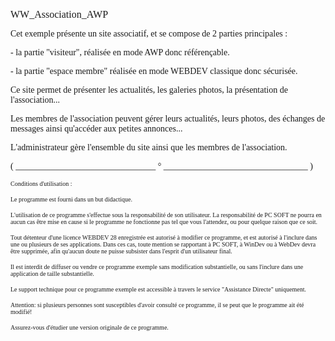   
<span style="font-family:Arial sans-serif;font-size:16px;">WW\_Association\_AWP</span>

  
<span style="font-family:Arial sans-serif;font-size:14px;">Cet exemple présente un site associatif, et se compose de 2 parties principales : </span>

<span style="font-family:Arial sans-serif;font-size:14px;">- la partie "visiteur", réalisée en mode AWP donc référençable.</span>

<span style="font-family:Arial sans-serif;font-size:14px;">- la partie "espace membre" réalisée en mode WEBDEV classique donc sécurisée. </span>

<span style="font-family:Arial sans-serif;font-size:14px;"></span>

<span style="font-family:Arial sans-serif;font-size:14px;">Ce site permet de présenter les actualités, les galeries photos, la présentation de l'association...</span>

<span style="font-family:Arial sans-serif;font-size:14px;">Les membres de l'association peuvent gérer leurs actualités, leurs photos, des échanges de messages ainsi qu'accéder aux petites annonces...</span>

<span style="font-family:Arial sans-serif;font-size:14px;">L'administrateur gère l'ensemble du site ainsi que les membres de l'association. </span>

  
  
<span style="font-family:Arial sans-serif;font-size:14px;">( \_\_\_\_\_\_\_\_\_\_\_\_\_\_\_\_\_\_\_\_\_\_\_\_\_\_\_\_\_\_\_\_ ° \_\_\_\_\_\_\_\_\_\_\_\_\_\_\_\_\_\_\_\_\_\_\_\_\_\_\_\_\_\_\_\_\_ )</span>

  
<span style="font-family:Arial sans-serif;font-size:10px;">Conditions d'utilisation :</span>

<span style="font-family:Arial sans-serif;font-size:10px;">Le programme est fourni dans un but didactique.</span>

<span style="font-family:Arial sans-serif;font-size:10px;">L'utilisation de ce programme s'effectue sous la responsabilité de son utilisateur. La responsabilité de PC SOFT ne pourra en aucun cas être mise en cause si le programme ne fonctionne pas tel que vous l'attendez, ou pour quelque raison que ce soit. </span>

<span style="font-family:Arial sans-serif;font-size:10px;">Tout détenteur d'une licence WEBDEV 28 enregistrée est autorisé à modifier ce programme, et est autorisé à l'inclure dans une ou plusieurs de ses applications. Dans ces cas, toute mention se rapportant à PC SOFT, à WinDev ou à WebDev devra être supprimée, afin qu'aucun doute ne puisse subsister dans l'esprit d'un utilisateur final.</span>

<span style="font-family:Arial sans-serif;font-size:10px;">Il est interdit de diffuser ou vendre ce programme exemple sans modification substantielle, ou sans l'inclure dans une application de taille substantielle.</span>

<span style="font-family:Arial sans-serif;font-size:10px;">Le support technique pour ce programme exemple est accessible à travers le service "Assistance Directe" uniquement.</span>

<span style="font-family:Arial sans-serif;font-size:10px;">Attention: si plusieurs personnes sont susceptibles d'avoir consulté ce programme, il se peut que le programme ait été modifié! </span>

<span style="font-family:Arial sans-serif;font-size:10px;">Assurez-vous d'étudier une version originale de ce programme.</span>

  
  
